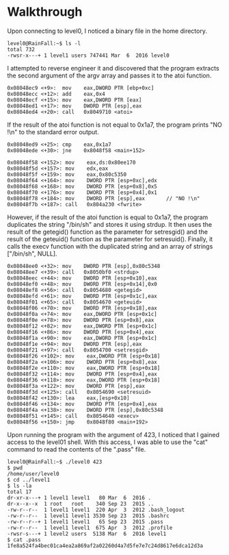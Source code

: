 # Walkthrough

Upon connecting to level0, I noticed a binary file in the home directory.

```
level0@RainFall:~$ ls -l
total 732
-rwsr-x---+ 1 level1 users 747441 Mar  6  2016 level0
```

I attempted to reverse engineer it and discovered that the program extracts the second argument of the argv array and passes it to the atoi function.

```
0x08048ec9 <+9>:  mov    eax,DWORD PTR [ebp+0xc]
0x08048ecc <+12>: add    eax,0x4
0x08048ecf <+15>: mov    eax,DWORD PTR [eax]
0x08048ed1 <+17>: mov    DWORD PTR [esp],eax
0x08048ed4 <+20>: call   0x8049710 <atoi>
```

 If the result of the atoi function is not equal to 0x1a7, the program prints "NO !\n" to the standard error output.

```
0x08048ed9 <+25>: cmp    eax,0x1a7
0x08048ede <+30>: jne    0x8048f58 <main+152>

0x08048f58 <+152>: mov    eax,ds:0x80ee170
0x08048f5d <+157>: mov    edx,eax
0x08048f5f <+159>: mov    eax,0x80c5350
0x08048f64 <+164>: mov    DWORD PTR [esp+0xc],edx
0x08048f68 <+168>: mov    DWORD PTR [esp+0x8],0x5
0x08048f70 <+176>: mov    DWORD PTR [esp+0x4],0x1
0x08048f78 <+184>: mov    DWORD PTR [esp],eax       // "NO !\n"
0x08048f7b <+187>: call   0x804a230 <fwrite>
```

However, if the result of the atoi function is equal to 0x1a7, the program duplicates the string "/bin/sh" and stores it using strdup. It then uses the result of the getegid() function as the parameter for setresgid() and the result of the geteuid() function as the parameter for setresuid(). Finally, it calls the execv function with the duplicated string and an array of strings ["/bin/sh", NULL].

```
0x08048ee0 <+32>: mov    DWORD PTR [esp],0x80c5348
0x08048ee7 <+39>: call   0x8050bf0 <strdup>
0x08048eec <+44>: mov    DWORD PTR [esp+0x10],eax
0x08048ef0 <+48>: mov    DWORD PTR [esp+0x14],0x0
0x08048ef8 <+56>: call   0x8054680 <getegid>
0x08048efd <+61>: mov    DWORD PTR [esp+0x1c],eax
0x08048f01 <+65>: call   0x8054670 <geteuid>
0x08048f06 <+70>: mov    DWORD PTR [esp+0x18],eax
0x08048f0a <+74>: mov    eax,DWORD PTR [esp+0x1c]
0x08048f0e <+78>: mov    DWORD PTR [esp+0x8],eax
0x08048f12 <+82>: mov    eax,DWORD PTR [esp+0x1c]
0x08048f16 <+86>: mov    DWORD PTR [esp+0x4],eax
0x08048f1a <+90>: mov    eax,DWORD PTR [esp+0x1c]
0x08048f1e <+94>: mov    DWORD PTR [esp],eax
0x08048f21 <+97>: call   0x8054700 <setresgid>
0x08048f26 <+102>: mov    eax,DWORD PTR [esp+0x18]
0x08048f2a <+106>: mov    DWORD PTR [esp+0x8],eax
0x08048f2e <+110>: mov    eax,DWORD PTR [esp+0x18]
0x08048f32 <+114>: mov    DWORD PTR [esp+0x4],eax
0x08048f36 <+118>: mov    eax,DWORD PTR [esp+0x18]
0x08048f3a <+122>: mov    DWORD PTR [esp],eax
0x08048f3d <+125>: call   0x8054690 <setresuid>
0x08048f42 <+130>: lea    eax,[esp+0x10]
0x08048f46 <+134>: mov    DWORD PTR [esp+0x4],eax
0x08048f4a <+138>: mov    DWORD PTR [esp],0x80c5348
0x08048f51 <+145>: call   0x8054640 <execv>
0x08048f56 <+150>: jmp    0x8048f80 <main+192>
```

Upon running the program with the argument of 423, I noticed that I gained access to the level01 shell. With this access, I was able to use the "cat" command to read the contents of the ".pass" file.

```
level0@RainFall:~$ ./level0 423
$ pwd
/home/user/level0
$ cd ../level1
$ ls -la
total 17
dr-xr-x---+ 1 level1 level1   80 Mar  6  2016 .
dr-x--x--x  1 root   root    340 Sep 23  2015 ..
-rw-r--r--  1 level1 level1  220 Apr  3  2012 .bash_logout
-rw-r--r--  1 level1 level1 3530 Sep 23  2015 .bashrc
-rw-r--r--+ 1 level1 level1   65 Sep 23  2015 .pass
-rw-r--r--  1 level1 level1  675 Apr  3  2012 .profile
-rwsr-s---+ 1 level2 users  5138 Mar  6  2016 level1
$ cat .pass
1fe8a524fa4bec01ca4ea2a869af2a02260d4a7d5fe7e7c24d8617e6dca12d3a
```
